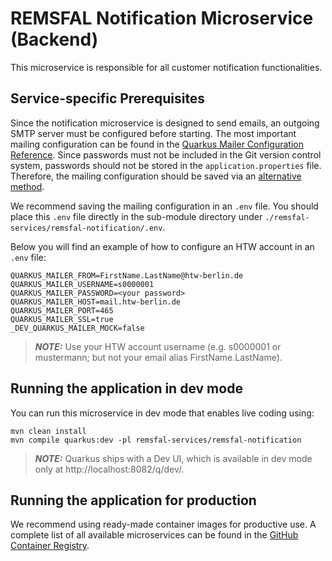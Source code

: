 # REMSFAL Notification Microservice (Backend)

This microservice is responsible for all customer notification functionalities.

## Service-specific Prerequisites

Since the notification microservice is designed to send emails, an outgoing SMTP server must be configured before starting.
The most important mailing configuration can be found in the [Quarkus Mailer Configuration Reference](https://quarkus.io/guides/mailer-reference#configuration-reference). Since passwords must not be included in the Git version control system, passwords should not be stored in the `application.properties` file. Therefore, the mailing configuration should be saved via an [alternative method](https://quarkus.io/guides/config-reference#env-file).

We recommend saving the mailing configuration in an `.env` file. You should place this `.env` file directly in the sub-module directory under `./remsfal-services/remsfal-notification/.env`.

Below you will find an example of how to configure an HTW account in an `.env` file:

```shell script
QUARKUS_MAILER_FROM=FirstName.LastName@htw-berlin.de
QUARKUS_MAILER_USERNAME=s0000001
QUARKUS_MAILER_PASSWORD=<your password>
QUARKUS_MAILER_HOST=mail.htw-berlin.de
QUARKUS_MAILER_PORT=465
QUARKUS_MAILER_SSL=true
_DEV_QUARKUS_MAILER_MOCK=false
```
> **_NOTE:_**  Use your HTW account username (e.g. s0000001 or mustermann; but not your email alias FirstName.LastName).


## Running the application in dev mode

You can run this microservice in dev mode that enables live coding using:

```shell script
mvn clean install
mvn compile quarkus:dev -pl remsfal-services/remsfal-notification
```

> **_NOTE:_**  Quarkus ships with a Dev UI, which is available in dev mode only at http://localhost:8082/q/dev/.


## Running the application for production

We recommend using ready-made container images for productive use. A complete list of all available microservices can be found in the [GitHub Container Registry](https://github.com/remsfal/remsfal-backend/pkgs/container/remsfal-backend).
